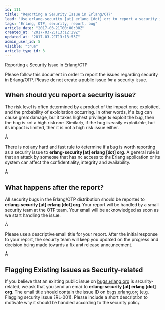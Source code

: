 ```yaml
---
id: 111
title: "Reporting a Security Issue in Erlang/OTP"
lead: "Use erlang-security [at] erlang [dot] org to report a security issue"
tags: "Erlang, OTP, security, report, bug"
article_date: "2017-03-21T00:00:00Z"
created_at: "2017-03-21T13:12:29Z"
updated_at: "2017-03-21T13:13:53Z"
admin_user_id: 5
visible: "true"
article_type_id: 3
---
```


Reporting a Security Issue in Erlang/OTP

Please follow this document in order to report the issues regarding security in Erlang/OTP. Please do not create a public issue for a security issue.
## When should you report a security issue?

The risk level is often determined by a product of the impact once exploited, and the probability of exploitation occurring. In other words, if a bug can cause great damage, but it takes highest privilege to exploit the bug, then the bug is not a high risk one. Similarly, if the bug is easily exploitable, but its impact is limited, then it is not a high risk issue either.

Â 

There is not any hard and fast rule to determine if a bug is worth reporting as a security issue to **erlang-security [at] erlang [dot] org**. A general rule is that an attack by someone that has no access to the Erlang application or its system can affect the confidentiality, integrity and availability.

Â 
## What happens after the report?

All security bugs in the Erlang/OTP distribution should be reported to **erlang-security [at] erlang [dot] org**. Your report will be handled by a small security team at the OTP team. Your email will be acknowledged as soon as we start handling the issue. 

Â 

Please use a descriptive email title for your report. After the initial response to your report, the security team will keep you updated on the progress and decision being made towards a fix and release announcement. 

Â 
## Flagging Existing Issues as Security-related

If you believe that an existing public issue on [bugs.erlang.org](http://bugs.erlang.org/) is security-related, we ask that you send an email to **erlang-security [at] erlang [dot] org**. The email title should contain the issue ID on [bugs.erlang.org](http://bugs.erlang.org/) (e.g. Flagging security issue ERL-001). Please include a short description to motivate why it should be handled according to the security policy.
